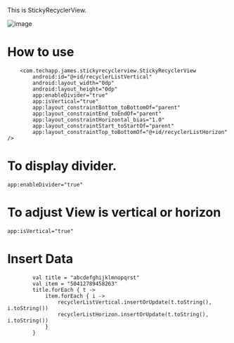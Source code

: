 This is StickyRecyclerView.

![image](https://github.com/FightJames/blog/blob/master/StickyRecyclerView/20181209_073837.gif)

#  How to use
```
    <com.techapp.james.stickyrecyclerview.StickyRecyclerView
        android:id="@+id/recyclerListVertical"
        android:layout_width="0dp"
        android:layout_height="0dp"
        app:enableDivider="true"
        app:isVertical="true"
        app:layout_constraintBottom_toBottomOf="parent"
        app:layout_constraintEnd_toEndOf="parent"
        app:layout_constraintHorizontal_bias="1.0"
        app:layout_constraintStart_toStartOf="parent"
        app:layout_constraintTop_toBottomOf="@+id/recyclerListHorizon" />
```

#  To display divider.

```
app:enableDivider="true"
```

#  To adjust View is vertical or horizon
```
app:isVertical="true"
```


#  Insert Data
```
        val title = "abcdefghijklmnopqrst"
        val item = "50412789458263"
        title.forEach { t ->
            item.forEach { i ->
                recyclerListVertical.insertOrUpdate(t.toString(), i.toString())
                recyclerListHorizon.insertOrUpdate(t.toString(), i.toString())
            }
        }
```
